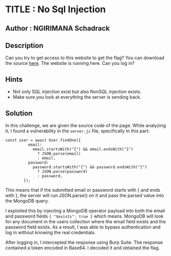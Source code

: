 # TITLE : No Sql Injection
## Author : NGIRIMANA Schadrack
## Description 
Can you try to get access to this website to get the flag?
You can download the source [here](https://artifacts.picoctf.net/c_atlas/36/app.tar.gz).
The website is running here. Can you log in?
## Hints
- Not only SQL injection exist but also NonSQL injection exists.
- Make sure you look at everything the server is sending back.
## Solution
In this challenge, we are given the source code of the page. While analyzing it, I found a vulnerability in the `server.js` file, specifically in this part:
```
const user = await User.findOne({
          email:
            email.startsWith("{") && email.endsWith("}")
              ? JSON.parse(email)
              : email,
          password:
            password.startsWith("{") && password.endsWith("}")
              ? JSON.parse(password)
              : password,
        });
```
This means that if the submitted email or password starts with { and ends with }, the server will run JSON.parse() on it and pass the parsed value into the MongoDB query.

I exploited this by injecting a MongoDB operator payload into both the email and password fields `{ "$exists": true }` which means. MongoDB will look for any document in the users collection where the email field exists and the password field exists.
As a result, I was able to bypass authentication and log in without knowing the real credentials.

After logging in, I intercepted the response using Burp Suite. The response contained a token encoded in Base64. I decoded it and obtained the flag.

